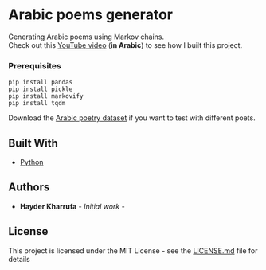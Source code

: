 # Arabic poems generator

Generating Arabic poems using Markov chains.  
Check out this [YouTube video]() (**in Arabic**) to see how I built this project.

### Prerequisites

```
pip install pandas
pip install pickle
pip install markovify
pip install tqdm
```

Download the [Arabic poetry dataset](https://www.kaggle.com/ahmedabelal/arabic-poetry) if you want to test with different poets.



## Built With

* [Python](https://www.python.org)


## Authors

* **Hayder Kharrufa** - *Initial work* - 

## License

This project is licensed under the MIT License - see the [LICENSE.md](LICENSE.md) file for details
